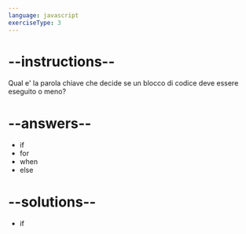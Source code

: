 ```yaml
---
language: javascript
exerciseType: 3
---
```


# --instructions--

Qual e' la parola chiave che decide se un blocco di codice deve essere eseguito o meno?

# --answers--

- if
- for
- when
- else

# --solutions--

- if
